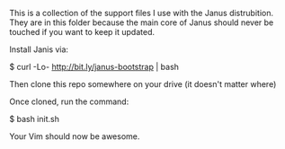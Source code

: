 This is a collection of the support files I use with the Janus
distrubition. They are in this folder because the main core of Janus
should never be touched if you want to keep it updated.

Install Janis via:

$ curl -Lo- http://bit.ly/janus-bootstrap | bash

Then clone this repo somewhere on your drive (it doesn't matter where)

Once cloned, run the command:

$ bash init.sh

Your Vim should now be awesome.
